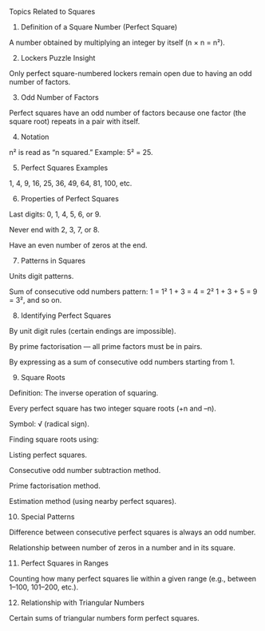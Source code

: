 Topics Related to Squares

1. Definition of a Square Number (Perfect Square)

A number obtained by multiplying an integer by itself (n × n = n²).



2. Lockers Puzzle Insight

Only perfect square-numbered lockers remain open due to having an odd number of factors.



3. Odd Number of Factors

Perfect squares have an odd number of factors because one factor (the square root) repeats in a pair with itself.



4. Notation

n² is read as “n squared.” Example: 5² = 25.



5. Perfect Squares Examples

1, 4, 9, 16, 25, 36, 49, 64, 81, 100, etc.



6. Properties of Perfect Squares

Last digits: 0, 1, 4, 5, 6, or 9.

Never end with 2, 3, 7, or 8.

Have an even number of zeros at the end.



7. Patterns in Squares

Units digit patterns.

Sum of consecutive odd numbers pattern:
1 = 1²
1 + 3 = 4 = 2²
1 + 3 + 5 = 9 = 3², and so on.



8. Identifying Perfect Squares

By unit digit rules (certain endings are impossible).

By prime factorisation — all prime factors must be in pairs.

By expressing as a sum of consecutive odd numbers starting from 1.



9. Square Roots

Definition: The inverse operation of squaring.

Every perfect square has two integer square roots (+n and –n).

Symbol: √ (radical sign).

Finding square roots using:

Listing perfect squares.

Consecutive odd number subtraction method.

Prime factorisation method.

Estimation method (using nearby perfect squares).




10. Special Patterns

Difference between consecutive perfect squares is always an odd number.

Relationship between number of zeros in a number and in its square.



11. Perfect Squares in Ranges

Counting how many perfect squares lie within a given range (e.g., between 1–100, 101–200, etc.).



12. Relationship with Triangular Numbers

Certain sums of triangular numbers form perfect squares.
